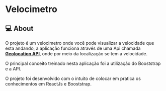 # Velocimetro

## 💻 About

O projeto é um velocimetro onde você pode visualizar a velocidade que esta andando, a aplicação funciona através de uma Api chamada 
**[Geolocation API](https://developer.mozilla.org/en-US/docs/Web/API/Geolocation_API)**, onde por meio da localização se tem a velocidade.

O principal conceito treinado nesta aplicação foi a utilização do Booststrap e a API.

O projeto foi desenvolvido com o intuito de colocar em pratica os conhecimentos em ReactJs e Booststrap.
